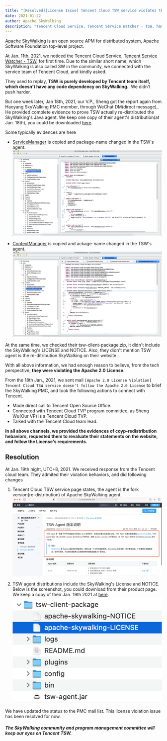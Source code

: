 ```yaml
---
title: "[Resolved][License Issue] Tencent Cloud TSW service violates the Apache 2.0 License when using SkyWalking."
date: 2021-01-22
author: Apache SkyWalking
description: "Tencent Cloud Service, Tencent Service Watcher - TSW, have been reported as it violates Apache 2.0 License requirements."
---
```


[Apache SkyWalking](https://skywalking.apache.org) is an open source APM for distributed system, Apache Software Foundation top-level project.

At Jan. 11th, 2021, we noticed the Tencent Cloud Service, [Tencent Service Watcher - TSW](https://cloud.tencent.com/product/tsw), for first time. 
Due to the similar short name, which SkyWalking is also called SW in the community, we connected with the service team of Tencent Cloud, and kindly asked.

They used to replay, **TSW is purely developed by Tencent team itself, which doesn't have any code dependency on SkyWalking.**. We didn't push harder.

But one week later, Jan 18th, 2021, our V.P., Sheng got the report again from Haoyang SkyWalking PMC member, through WeChat DM(direct message),.
He provided complete evidence to prove TSW actually re-distributed the SkyWalking's Java agent.
We keep one copy of their agent's distribution(at Jan. 18th), you could be downloaded [here](https://drive.google.com/file/d/1wCnUW0n-0qIoHuNI2pw8iAaVyRBrSuI7/view).

Some typically evidences are here

- [ServiceManager](https://github.com/apache/skywalking/blob/v8.3.0/apm-sniffer/apm-agent-core/src/main/java/org/apache/skywalking/apm/agent/core/boot/ServiceManager.java) is copied and package-name changed in the TSW's agent.
![](copy1.jpeg)

- [ContextManager](https://github.com/apache/skywalking/blob/v8.3.0/apm-sniffer/apm-agent-core/src/main/java/org/apache/skywalking/apm/agent/core/context/ContextManager.java ) is copied and ackage-name changed in the TSW's agent.
![](copy2.jpeg)

At the same time, we checked their tsw-client-package.zip, it didn't include the SkyWalking's LICENSE and NOTICE. Also, they didn't mention TSW agent is the re-ditribution SkyWalking on their website.

With all above information, we had enough reason to believe, from the tech perspective, **they were violating the Apache 2.0 License.**

From the 18th Jan., 2021, we sent mail `[Apache 2.0 License Violation] Tencent Cloud TSW service doesn't follow the Apache 2.0 License` to brief the SkyWalking PMC, and
took the following actions to connect with Tencent.
- Made direct call to Tencent Open Source Office.
- Connected with Tencent Cloud TVP program committee, as Sheng Wu(Our VP) is a Tencent Cloud TVP.
- Talked with the Tencent Cloud team lead.

**In all above channels, we provided the evidences of coyp-redistribution hebaviors, requested them to revaluate their statements on the website, and follow the License's requirements.**

## Resolution
At Jan. 19th night, UTC+8, 2021. We received response from the Tencent cloud team. They admited their violation behaviors, and did following changes
1. Tencent Cloud TSW service page states, the agent is the fork version(re-distribution) of Apache SkyWalking agent.
![](tencent-cloud.png)

2. TSW agent distributions include the SkyWalking's License and NOTICE. Below is the screenshot, you could download from their product page. We keep a copy of their Jan. 19th 2021 at [here](https://drive.google.com/file/d/1Z9EkOpi-lyFosmvuoqPZ57sY-gLdwNLq/view).
![](agent.png)

We have updated the status to the PMC mail list. This license violation issue has been resolved for now.

##### The SkyWalking community and program management committee will keep our eyes on Tencent TSW.
